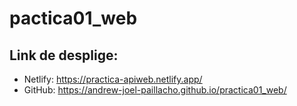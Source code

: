 ﻿# pactica01_web
## Link de desplige:
  - Netlify: https://practica-apiweb.netlify.app/
  - GitHub: https://andrew-joel-paillacho.github.io/practica01_web/


